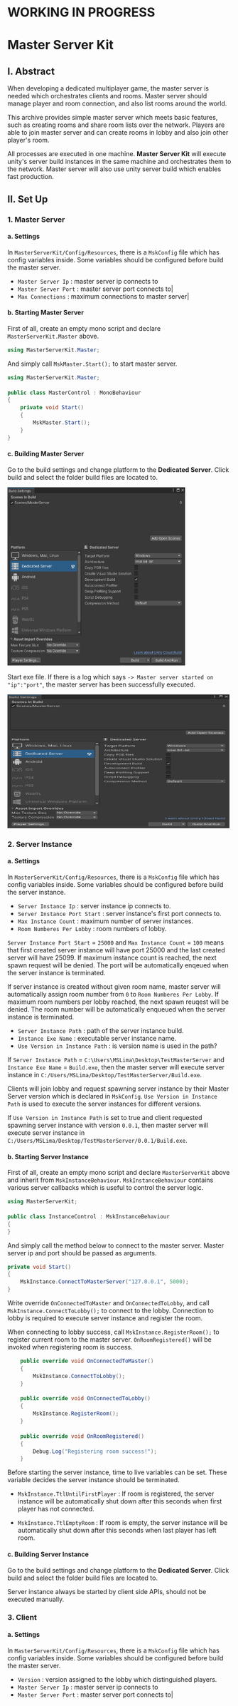 # WORKING IN PROGRESS

# Master Server Kit

## I. Abstract
When developing a dedicated multiplayer game, the master server is needed which orchestrates clients and rooms. Master server should manage player and room connection, and also list rooms around the world. 

This archive provides simple master server which meets basic features, such as creating rooms and share room lists over the network. Players are able to join master server and can create rooms in lobby and also join other player's room.

All processes are executed in one machine. **Master Server Kit** will execute unity's server build instances in the same machine and orchestrates them to the network. Master server will also use unity server build which enables fast production.

## II. Set Up
### 1. Master Server
#### a. Settings
In `MasterServerKit/Config/Resources`, there is a `MskConfig` file which has config variables inside. Some variables should be configured before build the master server.

- `Master Server Ip` : master server ip connects to
- `Master Server Port` : master server port connects to|
- `Max Connections` : maximum connections to master server|


#### b. Starting Master Server
First of all, create an empty mono script and declare `MasterServerKit.Master` above.

```csharp
using MasterServerKit.Master;
```
And simply call `MskMaster.Start();` to start master server.

```csharp
using MasterServerKit.Master;

public class MasterControl : MonoBehaviour
{
    private void Start()
    {
        MskMaster.Start();
    }
}
```

#### c. Building Master Server

Go to the build settings and change platform to the **Dedicated Server**. Click build and select the folder build files are located to.

<img src="https://github.com/MS-LIMA/Unity-MasterServerKit/blob/main/Screenshots/1.png"  width="400" height="400"/>


Start exe file. If there is a log which says `-> Master server started on "ip":"port"`, the master server has been successfully executed.

<img src="https://github.com/MS-LIMA/Unity-MasterServerKit/blob/main/Screenshots/1.png"  width="500" height="300"/>


### 2. Server Instance
#### a. Settings
In `MasterServerKit/Config/Resources`, there is a `MskConfig` file which has config variables inside. Some variables should be configured before build the server instance.
- `Server Instance Ip` : server instance ip connects to.
- `Server Instance Port Start` : server instance's first port connects to.
- `Max Instance Count` : maximum number of server instances.
- `Room Numberes Per Lobby` : room numbers of lobby.

`Server Instance Port Start` = `25000` and `Max Instance Count` = `100` means that first created server instance will have port 25000 and the last created server will have 25099. If maximum instance count is reached, the next spawn request will be denied. The port will be automatically enqeued when the server instance is terminated.

If server instance is created without given room name, master server will automatically assign room number from `0` to `Room Numberes Per Lobby`. If maximum room numbers per lobby reached, the next spawn reuqest will be denied. The room number will be automatically enqueued when the server instance is terminated.

- `Server Instance Path` : path of the server instance build.
- `Instance Exe Name` : executable server instance name.
- `Use Version in Instance Path` : is version name is used in the path?

If `Server Instance Path` = `C:\Users\MSLima\Desktop\TestMasterServer` and `Instance Exe Name` = `Build.exe`, then the master server will execute server instance in `C:/Users/MSLima/Desktop/TestMasterServer/Build.exe`. 

Clients will join lobby and request spawning server instance by their Master Server version which is declared in `MskConfig`. `Use Version in Instance Path` is used to execute the server instances for different versions.

If `Use Version in Instance Path` is set to true and client requested spawning server instance with version `0.0.1`, then master server will execute server instance in `C:/Users/MSLima/Desktop/TestMasterServer/0.0.1/Build.exe`.



#### b. Starting Server Instance
First of all, create an empty mono script and declare `MasterServerKit` above and inherit from `MskInstanceBehaviour`. `MskInstanceBehaviour` contains various server callbacks which is useful to control the server logic.

```csharp
using MasterServerKit;

public class InstanceControl : MskInstanceBehaviour
{
}
```

And simply call the method below to connect to the master server. Master server ip and port should be passed as arguments.
```csharp
private void Start()
{
    MskInstance.ConnectToMasterServer("127.0.0.1", 5000);
}
```

Write override `OnConnectedToMaster` and `OnConnectedToLobby`, and call `MskInstance.ConnectToLobby();` to connect to the lobby. Connection to lobby is required to execute server instance and register the room.

When connecting to lobby success, call `MskInstance.RegisterRoom();` to register current room to the master server.  `OnRoomRegistered()` will be invoked when registering room is success.

```csharp
    public override void OnConnectedToMaster()
    {
        MskInstance.ConnectToLobby();
    }

    public override void OnConnectedToLobby()
    {
        MskInstance.RegisterRoom();
    }

    public override void OnRoomRegistered()
    {
		Debug.Log("Registering room success!");
    }
```

Before starting the server instance, time to live variables can be set. These variable decides the server instance should be terminated.
- `MskInstance.TtlUntilFirstPlayer` : If room is registered, the server instance will be automatically shut down after this seconds when first player has not connected.

- `MskInstance.TtlEmptyRoom` : If room is empty, the server instance will be automatically shut down after this seconds when last player has left room.

#### c. Building Server Instance

Go to the build settings and change platform to the **Dedicated Server**. Click build and select the folder build files are located to.

Server instance always be started by client side APIs, should not be executed manually. 

### 3. Client
#### a. Settings
In `MasterServerKit/Config/Resources`, there is a `MskConfig` file which has config variables inside. Some variables should be configured before build the master server.

- `Version` : version assigned to the lobby which distinguished players.
- `Master Server Ip` : master server ip connects to
- `Master Server Port` : master server port connects to|


